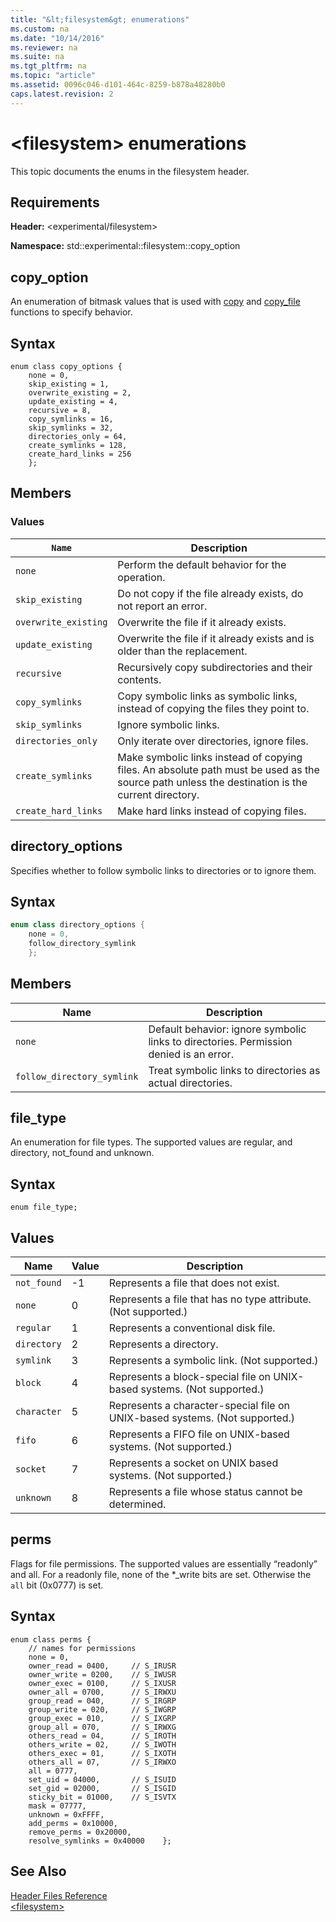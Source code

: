 ```yaml
---
title: "&lt;filesystem&gt; enumerations"
ms.custom: na
ms.date: "10/14/2016"
ms.reviewer: na
ms.suite: na
ms.tgt_pltfrm: na
ms.topic: "article"
ms.assetid: 0096c046-d101-464c-8259-b878a48280b0
caps.latest.revision: 2
---
```

# &lt;filesystem&gt; enumerations
This topic documents the enums in the filesystem header.

## Requirements  
 **Header:** \<experimental/filesystem>  
  
 **Namespace:** std::experimental::filesystem::copy_option  

## copy_option
An enumeration of bitmask values that is used with [copy](assetId:///4af7a9b0-8861-45ed-b84e-0307f0669d60) and [copy_file](assetId:///4af7a9b0-8861-45ed-b84e-0307f0669d60) functions to specify behavior.  
  
## Syntax  
  
```  
enum class copy_options {      
    none = 0,  
    skip_existing = 1,  
    overwrite_existing = 2,  
    update_existing = 4,  
    recursive = 8,  
    copy_symlinks = 16,  
    skip_symlinks = 32,  
    directories_only = 64,  
    create_symlinks = 128,  
    create_hard_links = 256  
    };  
```  
  
## Members  
  
### Values  
  
|`Name`|Description|  
|------------|-----------------|  
|`none`|Perform the default behavior for the operation.|  
|`skip_existing`|Do not copy if the file already exists, do not report an error.|  
|`overwrite_existing`|Overwrite the file if it already exists.|  
|`update_existing`|Overwrite the file if it already exists and is older than the replacement.|  
|`recursive`|Recursively copy subdirectories and their contents.|  
|`copy_symlinks`|Copy symbolic links as symbolic links, instead of copying the files they point to.|  
|`skip_symlinks`|Ignore symbolic links.|  
|`directories_only`|Only iterate over directories, ignore files.|  
|`create_symlinks`|Make symbolic links instead of copying files. An absolute path must be used as the source path unless the destination is the current directory.|  
|`create_hard_links`|Make hard links instead of copying files.|  
  

## directory_options
Specifies whether to follow symbolic links to directories or to ignore them.  
  
## Syntax  
  
```cpp  
enum class directory_options {  
    none = 0,  
    follow_directory_symlink  
    };  
```  
  
## Members  
  
|Name|Description|  
|----------|-----------------|  
|`none`|Default behavior: ignore symbolic links to directories. Permission denied is an error.|  
|`follow_directory_symlink`|Treat symbolic links to directories as actual directories.|  
  
## file_type
An enumeration for file types. The supported values are regular, and directory, not_found and unknown.  
  
## Syntax  
  
```  
enum file_type;  
```  
  
## Values  
  
|Name|Value|Description|  
|----------|-----------|-----------------|  
|`not_found`|-1|Represents a file that does not exist.|  
|`none`|0|Represents a file that has no type attribute. (Not supported.)|  
|`regular`|1|Represents a conventional disk file.|  
|`directory`|2|Represents a directory.|  
|`symlink`|3|Represents a symbolic link. (Not supported.)|  
|`block`|4|Represents a block-special file on UNIX-based systems. (Not supported.)|  
|`character`|5|Represents a character-special file on UNIX-based systems. (Not supported.)|  
|`fifo`|6|Represents a FIFO file on UNIX-based systems. (Not supported.)|  
|`socket`|7|Represents a socket on UNIX based systems. (Not supported.)|  
|`unknown`|8|Represents a file whose status cannot be determined.|  
  
## perms
Flags for file permissions. The supported values are essentially “readonly” and all. For a readonly file, none of the *_write bits are set. Otherwise the `all` bit (0x0777) is set.  
  
## Syntax  
  
```  
enum class perms {
    // names for permissions
    none = 0,
    owner_read = 0400,     // S_IRUSR
    owner_write = 0200,    // S_IWUSR
    owner_exec = 0100,     // S_IXUSR
    owner_all = 0700,      // S_IRWXU
    group_read = 040,      // S_IRGRP
    group_write = 020,     // S_IWGRP
    group_exec = 010,      // S_IXGRP
    group_all = 070,       // S_IRWXG
    others_read = 04,      // S_IROTH
    others_write = 02,     // S_IWOTH
    others_exec = 01,      // S_IXOTH
    others_all = 07,       // S_IRWXO
    all = 0777,
    set_uid = 04000,       // S_ISUID
    set_gid = 02000,       // S_ISGID
    sticky_bit = 01000,    // S_ISVTX
    mask = 07777,
    unknown = 0xFFFF,
    add_perms = 0x10000,
    remove_perms = 0x20000,
    resolve_symlinks = 0x40000    };  
```  
  
## See Also  
 [Header Files Reference](../stdcpplib/c---standard-library-header-files.md)   
 [\<filesystem>](../stdcpplib/-filesystem-.md)